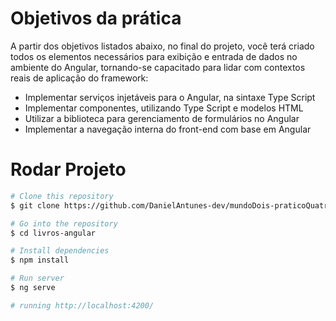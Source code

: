 # Objetivos da prática

A partir dos objetivos listados abaixo, no final do projeto, você terá criado todos os
elementos necessários para exibição e entrada de dados no ambiente do Angular,
tornando-se capacitado para lidar com contextos reais de aplicação do framework:

* Implementar serviços injetáveis para o Angular, na sintaxe Type Script
* Implementar componentes, utilizando Type Script e modelos HTML
* Utilizar a biblioteca para gerenciamento de formulários no Angular
* Implementar a navegação interna do front-end com base em Angular


# Rodar Projeto
```bash
# Clone this repository
$ git clone https://github.com/DanielAntunes-dev/mundoDois-praticoQuatro

# Go into the repository
$ cd livros-angular

# Install dependencies
$ npm install

# Run server
$ ng serve

# running http://localhost:4200/
```

